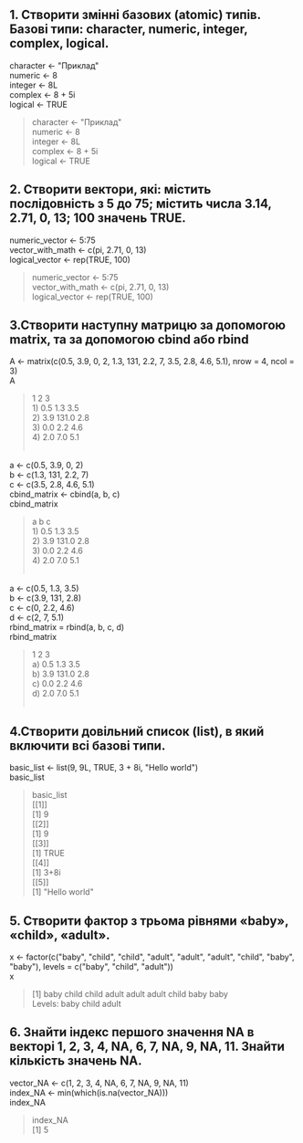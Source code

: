 ## 1.	Створити змінні базових (atomic) типів. Базові типи: character, numeric, integer, complex, logical. ##
character <- "Приклад" <br>
numeric <- 8 <br>
integer <- 8L <br>
complex <- 8 + 5i <br>
logical <- TRUE <br>
> character <- "Приклад" <br>
> numeric <- 8 <br>
> integer <- 8L <br>
> complex <- 8 + 5i <br>
> logical <- TRUE <br>
## 2.	Створити вектори, які: містить послідовність з 5 до 75; містить числа 3.14, 2.71, 0, 13; 100 значень TRUE. ## 
numeric_vector <- 5:75 <br>
vector_with_math <- c(pi, 2.71, 0, 13) <br>
logical_vector <- rep(TRUE, 100) <br>
> numeric_vector <- 5:75 <br>
> vector_with_math <- c(pi, 2.71, 0, 13) <br>
> logical_vector <- rep(TRUE, 100) <br>
## 3.Створити наступну матрицю за допомогою matrix, та за допомогою cbind або rbind ##
A <- matrix(c(0.5, 3.9, 0, 2, 1.3, 131, 2.2, 7, 3.5, 2.8, 4.6, 5.1), nrow = 4, ncol = 3) <br>
A <br>
> <table>
>    1        2      3 <br>
> 1) 0.5     1.3    3.5 <br>
> 2) 3.9     131.0  2.8 <br>
> 3) 0.0     2.2    4.6 <br>
> 4) 2.0     7.0    5.1 <br> </table>
a <- c(0.5, 3.9, 0, 2) <br>
b <- c(1.3, 131, 2.2, 7) <br>
c <- c(3.5, 2.8, 4.6, 5.1) <br>
cbind_matrix <- cbind(a, b, c) <br>
cbind_matrix <br> 

> <table>
>    a        b      c <br>
> 1) 0.5     1.3    3.5 <br>
> 2) 3.9     131.0  2.8 <br>
> 3) 0.0     2.2    4.6 <br>
> 4) 2.0     7.0    5.1 <br> </table>

a <- c(0.5, 1.3, 3.5) <br>
b <- c(3.9, 131, 2.8) <br>
c <- c(0, 2.2, 4.6) <br>
d <- c(2, 7, 5.1) <br>
rbind_matrix = rbind(a, b, c, d) <br>
rbind_matrix <br>
> <table>
>    1        2      3 <br>
> a) 0.5     1.3    3.5 <br>
> b) 3.9     131.0  2.8 <br>
> c) 0.0     2.2    4.6 <br>
> d) 2.0     7.0    5.1 <br> </table>

## 4.Створити довільний список (list), в який включити всі базові типи. ##
basic_list <- list(9, 9L, TRUE, 3 + 8i, "Hello world") <br>
basic_list <br>
> basic_list <br>
> [[1]] <br>
> [1] 9 <br>
> [[2]] <br>
> [1] 9 <br>
> [[3]] <br>
> [1] TRUE <br>
> [[4]] <br>
> [1] 3+8i <br>
> [[5]] <br>
> [1] "Hello world" <br>
## 5.	Створити фактор з трьома рівнями «baby», «child», «adult». ## 
x <- factor(c("baby", "child", "child", "adult", "adult", "adult", "child", "baby", "baby"), levels = c("baby", "child", "adult")) <br>
x <br>
> [1] baby  child child adult adult adult child baby  baby <br>
> Levels: baby child adult <br>
## 6.	Знайти індекс першого значення NA в векторі 1, 2, 3, 4, NA, 6, 7, NA, 9, NA, 11. Знайти кількість значень NA. ##
vector_NA <- c(1, 2, 3, 4, NA, 6, 7, NA, 9, NA, 11) <br>
index_NA <- min(which(is.na(vector_NA))) <br>
index_NA <br>
> index_NA <br>
> [1] 5
